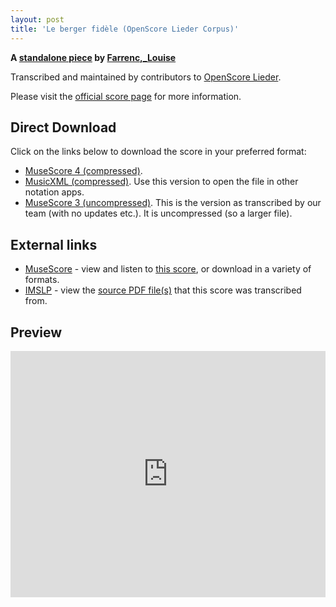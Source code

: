 ```yaml
---
layout: post
title: 'Le berger fidèle (OpenScore Lieder Corpus)'
---
```


__A [standalone piece](https://fourscoreandmore.org/openscore/lieder/Farrenc,_Louise/_/) by [Farrenc,_Louise](https://fourscoreandmore.org/openscore/lieder/Farrenc,_Louise)__

Transcribed and maintained by contributors to [OpenScore Lieder].

Please visit the [official score page] for more information.

[official score page]: https://musescore.com/openscore-lieder-corpus/scores/6598368
[OpenScore Lieder]: https://musescore.com/openscore-lieder-corpus

## Direct Download

Click on the links below to download the score in your preferred format:
- [MuseScore 4 (compressed)](https://fourscoreandmore.org/openscore/lieder/Farrenc,_Louise/_/Le_berger_fid%C3%A8le.mscz).
- [MusicXML (compressed)](https://fourscoreandmore.org/openscore/lieder/Farrenc,_Louise/_/Le_berger_fid%C3%A8le.mxl). Use this version to open the file in other notation apps.
- [MuseScore 3 (uncompressed)](https://raw.githubusercontent.com/OpenScore/Lieder/refs/heads/main/scores/Farrenc,_Louise/_/Le_berger_fid%C3%A8le/lc6598368.mscx). This is the version as transcribed by our team (with no updates etc.). It is uncompressed (so a larger file).

## External links

- [MuseScore] - view and listen to [this score][MuseScore], or download in a variety of formats.
- [IMSLP] - view the [source PDF file(s)][IMSLP] that this score was transcribed from.

[MuseScore]: https://musescore.com/score/6598368
[IMSLP]: https://imslp.org/wiki/Special:ReverseLookup/511756

## Preview

<iframe width="100%" height="394" src="https://musescore.com/openscore-lieder-corpus/scores/6598368/embed" frameborder="0" allowfullscreen allow="autoplay; fullscreen"></iframe>
